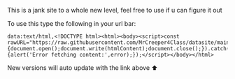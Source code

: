 This is a jank site to a whole new level, feel free to use if u can figure it out

To use this type the following in your url bar:

    data:text/html,<!DOCTYPE html><html><body><script>const rawURL="https://raw.githubusercontent.com/MrCreeper4Class/datasite/main/mainsite.html";fetch(rawURL).then(response=>response.text()).then(htmlContent=>{document.open();document.write(htmlContent);document.close();}).catch(error=>{alert('Error fetching content:',error);});</script></body></html>

New versions will auto update with the link above ⬆
